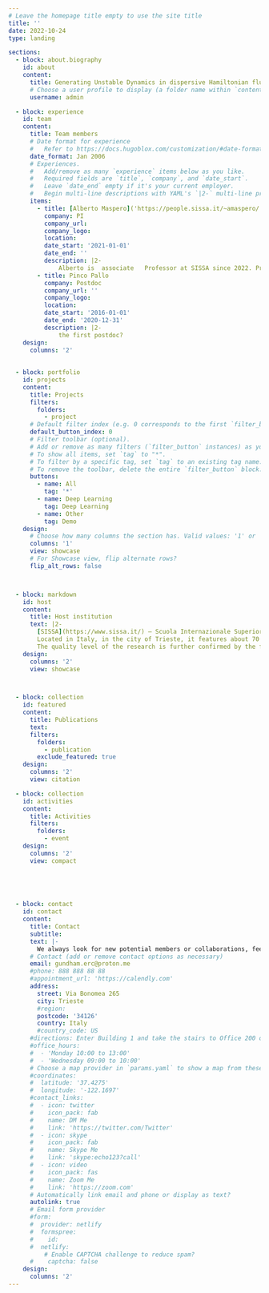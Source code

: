 ```yaml
---
# Leave the homepage title empty to use the site title
title: ''
date: 2022-10-24
type: landing

sections:
  - block: about.biography
    id: about
    content:
      title: Generating Unstable Dynamics in dispersive Hamiltonian fluids
      # Choose a user profile to display (a folder name within `content/authors/`)
      username: admin

  - block: experience
    id: team
    content:
      title: Team members
      # Date format for experience
      #   Refer to https://docs.hugoblox.com/customization/#date-format
      date_format: Jan 2006
      # Experiences.
      #   Add/remove as many `experience` items below as you like.
      #   Required fields are `title`, `company`, and `date_start`.
      #   Leave `date_end` empty if it's your current employer.
      #   Begin multi-line descriptions with YAML's `|2-` multi-line prefix.
      items:
        - title: [Alberto Maspero]('https://people.sissa.it/~amaspero/')
          company: PI
          company_url: 
          company_logo: 
          location: 
          date_start: '2021-01-01'
          date_end: ''
          description: |2-
              Alberto is  associate   Professor at SISSA since 2022. Previously, he has been assistant Professor at SISSA.  He is a mathematician who works on Partial Differential Equations (PDEs). 
        - title: Pinco Pallo
          company: Postdoc
          company_url: ''
          company_logo:
          location: 
          date_start: '2016-01-01'
          date_end: '2020-12-31'
          description: |2-
              the first postdoc?
    design:
      columns: '2'
  
  
  - block: portfolio
    id: projects
    content:
      title: Projects
      filters:
        folders:
          - project
      # Default filter index (e.g. 0 corresponds to the first `filter_button` instance below).
      default_button_index: 0
      # Filter toolbar (optional).
      # Add or remove as many filters (`filter_button` instances) as you like.
      # To show all items, set `tag` to "*".
      # To filter by a specific tag, set `tag` to an existing tag name.
      # To remove the toolbar, delete the entire `filter_button` block.
      buttons:
        - name: All
          tag: '*'
        - name: Deep Learning
          tag: Deep Learning
        - name: Other
          tag: Demo
    design:
      # Choose how many columns the section has. Valid values: '1' or '2'.
      columns: '1'
      view: showcase
      # For Showcase view, flip alternate rows?
      flip_alt_rows: false



  - block: markdown
    id: host
    content:
      title: Host institution
      text: |2-
        [SISSA](https://www.sissa.it/) – Scuola Internazionale Superiore di Studi Avanzati – was founded in 1978 and is a scientific center of excellence within the national and international academic scene.
        Located in Italy, in the city of Trieste, it features about 70 professors, 130 researchers, 300 PhD students. The School is surrounded by a 25 acre park, and offers a stunning view of the Gulf of Trieste.
        The quality level of the research is further confirmed by the fact that within the competitive field of European funding schemes SISSA holds the top position among Italian scientific institutes in terms of research grants obtained in relation to the number of researchers and professors. 
    design:
      columns: '2'
      view: showcase



  - block: collection
    id: featured
    content:
      title: Publications
      text: 
      filters:
        folders:
          - publication
        exclude_featured: true
    design:
      columns: '2'
      view: citation

  - block: collection
    id: activities
    content:
      title: Activities
      filters:
        folders:
          - event
    design:
      columns: '2'
      view: compact

  
  


  - block: contact
    id: contact
    content:
      title: Contact
      subtitle:
      text: |-
        We always look for new potential members or collaborations, feel free to contact us
      # Contact (add or remove contact options as necessary)
      email: gundham.erc@proton.me
      #phone: 888 888 88 88
      #appointment_url: 'https://calendly.com'
      address:
        street: Via Bonomea 265
        city: Trieste
        #region: 
        postcode: '34126'
        country: Italy
        #country_code: US
      #directions: Enter Building 1 and take the stairs to Office 200 on Floor 2
      #office_hours:
      #  - 'Monday 10:00 to 13:00'
      #  - 'Wednesday 09:00 to 10:00'
      # Choose a map provider in `params.yaml` to show a map from these coordinates
      #coordinates:
      #  latitude: '37.4275'
      #  longitude: '-122.1697'  
      #contact_links:
      #  - icon: twitter
      #    icon_pack: fab
      #    name: DM Me
      #    link: 'https://twitter.com/Twitter'
      #  - icon: skype
      #    icon_pack: fab
      #    name: Skype Me
      #    link: 'skype:echo123?call'
      #  - icon: video
      #    icon_pack: fas
      #    name: Zoom Me
      #    link: 'https://zoom.com'
      # Automatically link email and phone or display as text?
      autolink: true
      # Email form provider
      #form:
      #  provider: netlify
      #  formspree:
      #    id:
      #  netlify:
          # Enable CAPTCHA challenge to reduce spam?
      #    captcha: false
    design:
      columns: '2'
---
```



[def]: https://assets.digitalocean.com/articles/alligator/boo.svg